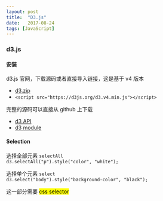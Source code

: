 ```yaml
---
layout: post
title:  "D3.js"
date:   2017-08-24
tags: [JavaScript]
---
```

### d3.js

#### 安装

d3.js 官网，下载源码或者直接导入链接，这是基于 v4 版本

- [d3.zip](https://github-production-release-asset-2e65be.s3.amazonaws.com/943149/b83757)
- `<script src="https://d3js.org/d3.v4.min.js"></script>
`

完整的源码可以直接从 github 上下载

- [d3 API](https://github.com/d3/d3/blob/master/API.md)
- [d3 module](https://www.npmjs.com/browse/keyword/d3-module)

#### Selection

选择全部元素 `selectAll`  
`d3.selectAll("p").style("color", "white");`

选择单个元素 `select`  
`d3.select("body").style("background-color", "black");`

这一部分需要 <mark>css selector</mark>

